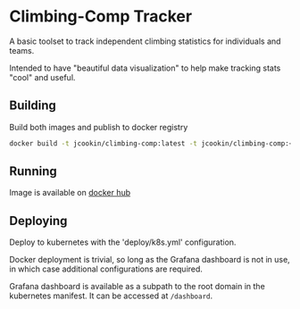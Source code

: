 # Climbing-Comp Tracker

A basic toolset to track independent climbing statistics for individuals and teams.

Intended to have "beautiful data visualization" to help make tracking stats "cool" and useful.

## Building

Build both images and publish to docker registry

```sh
docker build -t jcookin/climbing-comp:latest -t jcookin/climbing-comp:<version>
```

## Running

Image is available on [docker hub](https://hub.docker.com/r/jcookin/climbing-comp)

## Deploying

Deploy to kubernetes with the 'deploy/k8s.yml' configuration.

Docker deployment is trivial, so long as the Grafana dashboard is not in use, in which case additional configurations are required.

Grafana dashboard is available as a subpath to the root domain in the kubernetes manifest.
It can be accessed at `/dashboard`.
